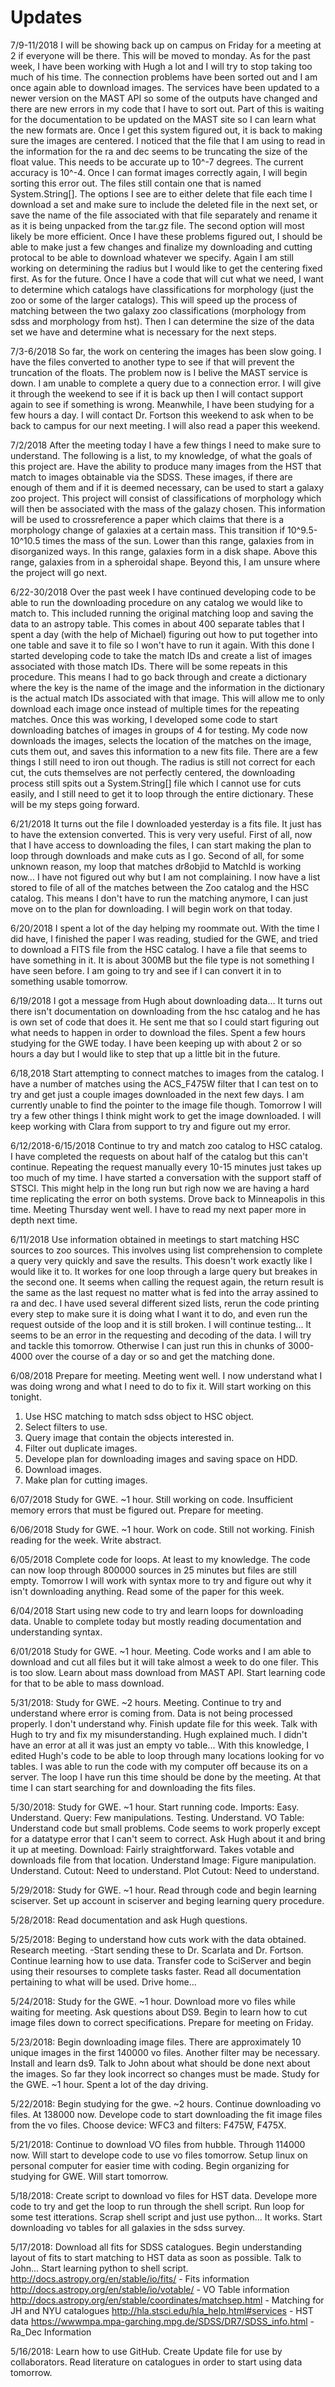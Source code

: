 # Updates

7/9-11/2018
I will be showing back up on campus on Friday for a meeting at 2 if everyone will be there. This will be moved to monday. As for the past week, I have been working with Hugh a lot and I will try to stop taking too much of his time. The connection problems have been sorted out and I am once again able to download images. The services have been updated to a newer version on the MAST API so some of the outputs have changed and there are new errors in my code that I have to sort out. Part of this is waiting for the documentation to be updated on the MAST site so I can learn what the new formats are. Once I get this system figured out, it is back to making sure the images are centered. I noticed that the file that I am using to read in the information for the ra and dec seems to be truncating the size of the float value. This needs to be accurate up to 10^-7 degrees. The current accuracy is 10^-4. Once I can format images correctly again, I will begin sorting this error out. The files still contain one that is named System.String[]. The options I see are to either delete that file each time I download a set and make sure to include the deleted file in the next set, or save the name of the file associated with that file separately and rename it as it is being unpacked from the tar.gz file. The second option will most likely be more efficient. Once I have these problems figured out, I should be able to make just a few changes and finalize my downloading and cutting protocal to be able to download whatever we specify. Again I am still working on determining the radius but I would like to get the centering fixed first. As for the future. Once I have a code that will cut what we need, I want to determine which catalogs have classifications for morphology (just the zoo or some of the larger catalogs). This will speed up the process of matching between the two galaxy zoo classifications (morphology from sdss and morphology from hst). Then I can determine the size of the data set we have and determine what is necessary for the next steps.

7/3-6/2018
So far, the work on centering the images has been slow going. I have the files converted to another type to see if that will prevent the truncation of the floats. The problem now is I belive the MAST service is down. I am unable to complete a query due to a connection error. I will give it through the weekend to see if it is back up then I will contact support again to see if something is wrong. Meanwhile, I have been studying for a few hours a day. I will contact Dr. Fortson this weekend to ask when to be back to campus for our next meeting. I will also read a paper this weekend.

7/2/2018
After the meeting today I have a few things I need to make sure to understand. The following is a list, to my knowledge, of what the goals of this project are.
Have the ability to produce many images from the HST that match to images obtainable via the SDSS.
These images, if there are enough of them and if it is deemed necessary, can be used to start a galaxy zoo project.
This project will consist of classifications of morphology which will then be associated with the mass of the galazy chosen.
This information will be used to crossreference a paper which claims that there is a morphology change of galaxies at a certain mass.
This transition if 10^9.5-10^10.5 times the mass of the sun.
Lower than this range, galaxies from in disorganized ways.
In this range, galaxies form in a disk shape.
Above this range, galaxies from in a spheroidal shape.
Beyond this, I am unsure where the project will go next.

6/22-30/2018
Over the past week I have continued developing code to be able to run the downloading procedure on any catalog we would like to match to. This included running the original matching loop and saving the data to an astropy table. This comes in about 400 separate tables that I spent a day (with the help of Michael) figuring out how to put together into one table and save it to file so I won't have to run it again. With this done I started developing code to take the match IDs and create a list of images associated with those match IDs. There will be some repeats in this procedure. This means I had to go back through and create a dictionary where the key is the name of the image and the information in the dictionary is the actual match IDs associated with that image. This will allow me to only download each image once instead of multiple times for the repeating matches. Once this was working, I developed some code to start downloading batches of images in groups of 4 for testing. My code now downloads the images, selects the location of the matches on the image, cuts them out, and saves this information to a new fits file. There are a few things I still need to iron out though. The radius is still not correct for each cut, the cuts themselves are not perfectly centered, the downloading process still spits out a System.String[] file which I cannot use for cuts easily, and I still need to get it to loop through the entire dictionary. These will be my steps going forward.

6/21/2018
It turns out the file I downloaded yesterday is a fits file. It just has to have the extension converted. This is very very useful. First of all, now that I have access to downloading the files, I can start making the plan to loop through downloads and make cuts as I go. Second of all, for some unknown reason, my loop that matches dr8objid to MatchId is working now... I have not figured out why but I am not complaining. I now have a list stored to file of all of the matches between the Zoo catalog and the HSC catalog. This means I don't have to run the matching anymore, I can just move on to the plan for downloading. I will begin work on that today.

6/20/2018
I spent a lot of the day helping my roommate out. With the time I did have, I finished the paper I was reading, studied for the GWE, and tried to download a FITS file from the HSC catalog. I have a file that seems to have something in it. It is about 300MB but the file type is not something I have seen before. I am going to try and see if I can convert it in to something usable tomorrow.

6/19/2018
I got a message from Hugh about downloading data... It turns out there isn't documentation on downloading from the hsc catalog and he has is own set of code that does it. He sent me that so I could start figuring out what needs to happen in order to download the files. Spent a few hours studying for the GWE today. I have been keeping up with about 2 or so hours a day but I would like to step that up a little bit in the future.

6/18,2018
Start attempting to connect matches to images from the catalog. I have a number of matches using the ACS_F475W filter that I can test on to try and get just a couple images downloaded in the next few days. I am currently unable to find the pointer to the image file though. Tomorrow I will try a few other things I think might work to get the image downloaded. I will keep working with Clara from support to try and figure out my error.

6/12/2018-6/15/2018
Continue to try and match zoo catalog to HSC catalog. I have completed the requests on about half of the catalog but this can't continue. Repeating the request manually every 10-15 minutes just takes up too much of my time. I have started a conversation with the support staff of STSCI. This might help in the long run but righ now we are having a hard time replicating the error on both systems. Drove back to Minneapolis in this time. Meeting Thursday went well. I have to read my next paper more in depth next time.

6/11/2018
Use information obtained in meetings to start matching HSC sources to zoo sources. This involves using list comprehension to complete a query very quickly and save the results. This doesn't work exactly like I would like it to. It workes for one loop through a large query but breakes in the second one. It seems when calling the request again, the return result is the same as the last request no matter what is fed into the array assined to ra and dec. I have used several different sized lists, rerun the code printing every step to make sure it is doing what I want it to do, and even run the request outside of the loop and it is still broken. I will continue testing... It seems to be an error in the requesting and decoding of the data. I will try and tackle this tomorrow. Otherwise I can just run this in chunks of 3000-4000 over the course of a day or so and get the matching done.

6/08/2018
Prepare for meeting.
Meeting went well. I now understand what I was doing wrong and what I need to do to fix it. Will start working on this tonight.
1. Use HSC matching to match sdss object to HSC object.
2. Select filters to use.
3. Query image that contain the objects interested in.
4. Filter out duplicate images.
5. Develope plan for downloading images and saving space on HDD.
6. Download images.
7. Make plan for cutting images.

6/07/2018
Study for GWE. ~1 hour.
Still working on code. Insufficient memory errors that must be figured out.
Prepare for meeting.

6/06/2018
Study for GWE. ~1 hour.
Work on code. Still not working.
Finish reading for the week. Write abstract.

6/05/2018
Complete code for loops. At least to my knowledge. The code can now loop through 800000 sources in 25 minutes but files are still empty. Tomorrow I will work with syntax more to try and figure out why it isn't downloading anything. Read some of the paper for this week.

6/04/2018
Start using new code to try and learn loops for downloading data. Unable to complete today but mostly reading documentation and understanding syntax.

6/01/2018
Study for GWE. ~1 hour.
Meeting.
Code works and I am able to download and cut all files but it will take almost a week to do one filer. This is too slow.
Learn about mass download from MAST API. Start learning code for that to be able to mass download.

5/31/2018: 
Study for GWE. ~2 hours.
Meeting.
Continue to try and understand where error is coming from. Data is not being processed properly. I don't understand why.
Finish update file for this week.
Talk with Hugh to try and fix my misunderstanding.
Hugh explained much. I didn't have an error at all it was just an empty vo table...
With this knowledge, I edited Hugh's code to be able to loop through many locations looking for vo tables. I was able to run the code with my computer off because its on a server. The loop I have run this time should be done by the meeting. At that time I can start searching for and downloading the fits files.

5/30/2018: 
Study for GWE. ~1 hour.
Start running code.
Imports: Easy. Understand.
Query: Few manipulations. Testing. Understand.
VO Table: Understand code but small problems. Code seems to work properly except for a datatype error that I can't seem to correct. Ask Hugh about it and bring it up at meeting.
Download: Fairly straightforward. Takes votable and downloads file from that location. Understand
Image: Figure manipulation. Understand.
Cutout: Need to understand.
Plot Cutout: Need to understand.

5/29/2018: 
Study for GWE. ~1 hour.
Read through code and begin learning sciserver.
Set up account in sciserver and beging learning query procedure.

5/28/2018: 
Read documentation and ask Hugh questions.

5/25/2018: 
Beging to understand how cuts work with the data obtained.
Research meeting. -Start sending these to Dr. Scarlata and Dr. Fortson. Continue learning how to use data. Transfer code to SciServer and begin using their resourses to complete tasks faster. Read all documentation  pertaining to what will be used.
Drive home...

5/24/2018: 
Study for the GWE. ~1 hour.
Download more vo files while waiting for meeting.
Ask questions about DS9.
Begin to learn how to cut image files down to correct specifications.
Prepare for meeting on Friday.

5/23/2018: 
Begin downloading image files. There are approximately 10 unique images in the first 140000 vo files. Another filter may be necessary.
Install and learn ds9.
Talk to John about what should be done next about the images. So far they look incorrect so changes must be made.
Study for the GWE. ~1 hour.
Spent a lot of the day driving.

5/22/2018: 
Begin studying for the gwe. ~2 hours.
Continue downloading vo files. At 138000 now.
Develope code to start downloading the fit image files from the vo files.
Choose device: WFC3 and filters: F475W, F475X.

5/21/2018: 
Continue to download VO files from hubble.
Through 114000 now. Will start to develope code to use vo files tomorrow.
Setup linux on personal computer for easier time with coding.
Begin organizing for studying for GWE. Will start tomorrow.

5/18/2018: 
Create script to download vo files for HST data.
Develope more code to try and get the loop to run through the shell script.
Run loop for some test itterations.
Scrap shell script and just use python...
It works.
Start downloading vo tables for all galaxies in the sdss survey.

5/17/2018: 
Download all fits for SDSS catalogues.
Begin understanding layout of fits to start matching to HST data as soon as possible.
Talk to John...
Start learning python to shell script.
http://docs.astropy.org/en/stable/io/fits/ - Fits information
http://docs.astropy.org/en/stable/io/votable/ - VO Table information
http://docs.astropy.org/en/stable/coordinates/matchsep.html - Matching for JH and NYU catalogues
http://hla.stsci.edu/hla_help.html#services - HST data
https://wwwmpa.mpa-garching.mpg.de/SDSS/DR7/SDSS_info.html - Ra_Dec Information

5/16/2018: 
Learn how to use GitHub. 
Create Update file for use by collaborators.
Read literature on catalogues in order to start using data tomorrow.
